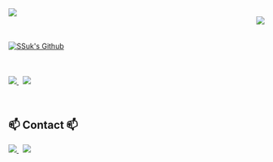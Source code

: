 <!--타이틀 부분-->
<div>
  <img src="https://capsule-render.vercel.app/api?type=waving&color=0:9796f0,100:fbc7d4&height=100&section=header&text=&fontColor=8E4FD3FF&fontSize=46&stroke=FF79C6&animation=twinkling" />
  
  <br/>
  
  <!--방문자 수 부분-->
  <div align="right">
    <a href="https://github.com/SSUK-H"><img src="https://hits.seeyoufarm.com/api/count/incr/badge.svg?url=https%3A%2F%2Fgithub.com%2FSSUK-H&count_bg=%239796F0&title_bg=%23555555&icon=&icon_color=%23E7E7E7&title=GitHub&edge_flat=false"/></a>
  </div>

  <br>  
  <br/>

  <a href="https://github.com/SSUK-H">
    <img src="https://readme-typing-svg.demolab.com?font=Raleway&weight=500&size=40&pause=1000&color=8E4FD3&width=600&height=70&lines=Welcome+to+SSuk's+Github+%F0%9F%91%8A" alt="SSuk's Github" />
  </a>
</div>

<br>
<br>
<br>


<!--카드 부분-->
<div>
  <a href="https://github.com/SSUK-H">
   <img src="https://github-readme-stats.vercel.app/api?username=SSUK-H&show_icons=true&hide=stars&theme=material-palenight" />
  </a>
  &nbsp
  <a href="https://github.com/SSUK-H">
   <img src="https://github-readme-stats.vercel.app/api/top-langs/?username=SSUK-H&layout=compact&langs_count=8&card_width=466&theme=material-palenight" />   
  </a>
</div>

<br>
<br>

<!--내용 부분-->
## 📫 Contact 📫
<div>
  <a href="https://github.com/SSUK-H">
    <img src="https://img.shields.io/badge/Velog-1EBC8F?style=for-the-badge&logo=velog&logoColor=white" />
  </a>
  &nbsp
  <a href="mailto:ghdtjdtnr2@gmail.com">
    <img
      src="https://img.shields.io/badge/gmail-D14836?style=for-the-badge&logo=gmail&logoColor=white"/>
  </a>
</div>

<br>
<br>

